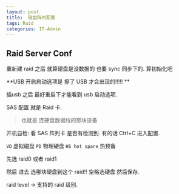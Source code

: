 ```yaml
---
layout: post
title:  磁盘阵列配置
tags: Raid
categories: IT-Admin
---
```


## Raid Server Conf

重新建 raid 之后 就算硬盘是没数据的 也要 sync 同步下的. 算初始化吧


**USB 开启启动选项是 擦了 USB 才会出现的!!!!! **

插usb 之后 最好重启下才能看到 usb 启动选项.

SAS 配置 就是 Raid 卡.
> 也就是 连硬盘数据线的那块设备 


开机自检:
看 SAS 阵列卡 是否有检测到.
有的话 Ctrl+C 进入配置.





`VD` 虚拟磁盘
`PD` 物理硬盘
`HS hot spare` 热预备

先选 raid0 或者 raid1

然后 进去 选哪块硬盘到这个 raid!! 空格选硬盘
然后保存.




raid level → 支持的 raid 级别.
